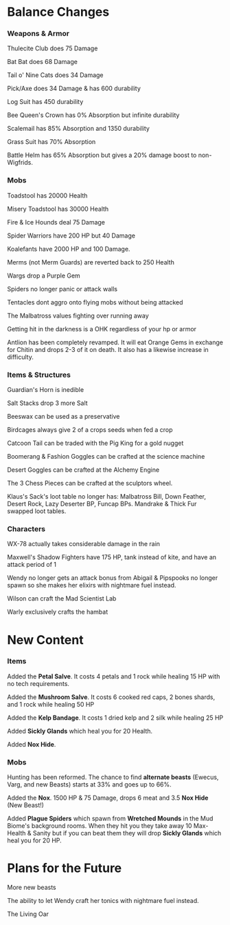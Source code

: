 # Balance Changes

### Weapons & Armor
Thulecite Club does 75 Damage

Bat Bat does 68 Damage

Tail o' Nine Cats does 34 Damage

Pick/Axe does 34 Damage & has 600 durability

Log Suit has 450 durability

Bee Queen's Crown has 0% Absorption but infinite durability

Scalemail has 85% Absorption and 1350 durability

Grass Suit has 70% Absorption

Battle Helm has 65% Absorption but gives a 20% damage boost to non-Wigfrids.

### Mobs
Toadstool has 20000 Health

Misery Toadstool has 30000 Health

Fire & Ice Hounds deal 75 Damage

Spider Warriors have 200 HP but 40 Damage

Koalefants have 2000 HP and 100 Damage.

Merms (not Merm Guards) are reverted back to 250 Health

Wargs drop a Purple Gem

Spiders no longer panic or attack walls

Tentacles dont aggro onto flying mobs without being attacked

The Malbatross values fighting over running away

Getting hit in the darkness is a OHK regardless of your hp or armor

Antlion has been completely revamped. It will eat Orange Gems in exchange for Chitin and drops 2-3 of it on death. It also has a likewise increase in difficulty.

### Items & Structures

Guardian's Horn is inedible

Salt Stacks drop 3 more Salt

Beeswax can be used as a preservative

Birdcages always give 2 of a crops seeds when fed a crop

Catcoon Tail can be traded with the Pig King for a gold nugget

Boomerang & Fashion Goggles can be crafted at the science machine

Desert Goggles can be crafted at the Alchemy Engine

The 3 Chess Pieces can be crafted at the sculptors wheel.

Klaus's Sack's loot table no longer has: Malbatross Bill, Down Feather, Desert Rock, Lazy Deserter BP, Funcap BPs. Mandrake & Thick Fur swapped loot tables.

### Characters
WX-78 actually takes considerable damage in the rain

Maxwell's Shadow Fighters have 175 HP, tank instead of kite, and have an attack period of 1

Wendy no longer gets an attack bonus from Abigail & Pipspooks no longer spawn so she makes her elixirs with nightmare fuel instead.

Wilson can craft the Mad Scientist Lab

Warly exclusively crafts the hambat

# New Content

### Items 

Added the **Petal Salve**. It costs 4 petals and 1 rock while healing 15 HP with no tech requirements.

Added the **Mushroom Salve**. It costs 6 cooked red caps, 2 bones shards, and 1 rock while healing 50 HP 

Added the **Kelp Bandage**. It costs 1 dried kelp and 2 silk while healing 25 HP 

Added **Sickly Glands** which heal you for 20 Health.

Added **Nox Hide**.

### Mobs

Hunting has been reformed. The chance to find **alternate beasts** (Ewecus, Varg, and new Beasts) starts at 33% and goes up to 66%.

Added the **Nox**. 1500 HP & 75 Damage, drops 6 meat and 3.5 **Nox Hide** (New Beast!)

Added **Plague Spiders** which spawn from **Wretched Mounds** in the Mud Biome's background rooms. When they hit you they take away 10 Max-Health & Sanity but if you can beat them they will drop **Sickly Glands** which heal you for 20 HP.



# Plans for the Future

More new beasts

The ability to let Wendy craft her tonics with nightmare fuel instead.

The Living Oar 
